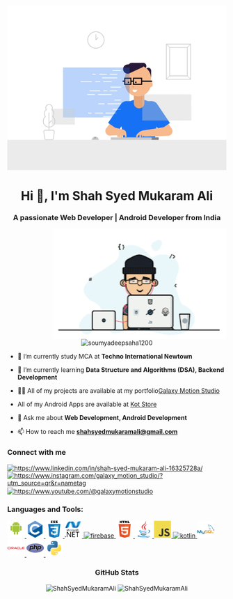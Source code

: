 ![logo](https://github.com/ShahSyedMukaramAli/ShahSyedMukaramAli/blob/main/gif.gif)
<h1 align="center">Hi 👋, I'm Shah Syed Mukaram Ali</h1>
<h3 align="center">A passionate Web Developer | Android Developer from India</h3>

<img align="right" alt="coding" width="400" src="https://github.com/ShahSyedMukaramAli/ShahSyedMukaramAli/blob/main/download.png"><br>

<p align="center"> <img src="https://komarev.com/ghpvc/?username=ShahSyedMukaramAli&label=Profile%20views&color=0e75b6&style=flat" alt="soumyadeepsaha1200" /> </p>

- 🔭 I’m currently study MCA at **Techno International Newtown**

- 🌱 I’m currently learning **Data Structure and Algorithms (DSA), Backend Development**

- 👨‍💻 All of my projects are available at my portfolio[Galaxy Motion Studio](https://gozla.rf.gd)
 
- All of my Android Apps are available at [Kot Store](https://gozla.rf.gd)

- 💬 Ask me about **Web Development, Android Development**

- 📫 How to reach me **shahsyedmukaramali@gmail.com**

<h3 align="left">Connect with me</h3>
<p align="left">
<a href="https://linkedin.com/in/https://www.linkedin.com/in/shah-syed-mukaram-ali-16325728a/" target="blank"><img align="center" src="https://raw.githubusercontent.com/rahuldkjain/github-profile-readme-generator/master/src/images/icons/Social/linked-in-alt.svg" alt="https://www.linkedin.com/in/shah-syed-mukaram-ali-16325728a/" height="30" width="40" /></a>
<a href="https://instagram.com/https://www.instagram.com/galaxy_motion_studio/?utm_source=qr&r=nametag" target="blank"><img align="center" src="https://raw.githubusercontent.com/rahuldkjain/github-profile-readme-generator/master/src/images/icons/Social/instagram.svg" alt="https://www.instagram.com/galaxy_motion_studio/?utm_source=qr&r=nametag" height="30" width="40" /></a>
<a href="https://www.youtube.com/c/https://www.youtube.com/@galaxymotionstudio" target="blank"><img align="center" src="https://raw.githubusercontent.com/rahuldkjain/github-profile-readme-generator/master/src/images/icons/Social/youtube.svg" alt="https://www.youtube.com/@galaxymotionstudio" height="30" width="40" /></a>
</p>

<h3 align="left">Languages and Tools:</h3>
<p align="left"> <a href="https://developer.android.com" target="_blank" rel="noreferrer"> <img src="https://raw.githubusercontent.com/devicons/devicon/master/icons/android/android-original-wordmark.svg" alt="android" width="40" height="40"/> </a> <a href="https://www.cprogramming.com/" target="_blank" rel="noreferrer"> <img src="https://raw.githubusercontent.com/devicons/devicon/master/icons/c/c-original.svg" alt="c" width="40" height="40"/> </a> <a href="https://www.w3schools.com/css/" target="_blank" rel="noreferrer"> <img src="https://raw.githubusercontent.com/devicons/devicon/master/icons/css3/css3-original-wordmark.svg" alt="css3" width="40" height="40"/> </a> <a href="https://dotnet.microsoft.com/" target="_blank" rel="noreferrer"> <img src="https://raw.githubusercontent.com/devicons/devicon/master/icons/dot-net/dot-net-original-wordmark.svg" alt="dotnet" width="40" height="40"/> </a> <a href="https://firebase.google.com/" target="_blank" rel="noreferrer"> <img src="https://www.vectorlogo.zone/logos/firebase/firebase-icon.svg" alt="firebase" width="40" height="40"/> </a> <a href="https://www.w3.org/html/" target="_blank" rel="noreferrer"> <img src="https://raw.githubusercontent.com/devicons/devicon/master/icons/html5/html5-original-wordmark.svg" alt="html5" width="40" height="40"/> </a> <a href="https://www.java.com" target="_blank" rel="noreferrer"> <img src="https://raw.githubusercontent.com/devicons/devicon/master/icons/java/java-original.svg" alt="java" width="40" height="40"/> </a> <a href="https://developer.mozilla.org/en-US/docs/Web/JavaScript" target="_blank" rel="noreferrer"> <img src="https://raw.githubusercontent.com/devicons/devicon/master/icons/javascript/javascript-original.svg" alt="javascript" width="40" height="40"/> </a> <a href="https://kotlinlang.org" target="_blank" rel="noreferrer"> <img src="https://www.vectorlogo.zone/logos/kotlinlang/kotlinlang-icon.svg" alt="kotlin" width="40" height="40"/> </a> <a href="https://www.mysql.com/" target="_blank" rel="noreferrer"> <img src="https://raw.githubusercontent.com/devicons/devicon/master/icons/mysql/mysql-original-wordmark.svg" alt="mysql" width="40" height="40"/> </a> <a href="https://www.oracle.com/" target="_blank" rel="noreferrer"> <img src="https://raw.githubusercontent.com/devicons/devicon/master/icons/oracle/oracle-original.svg" alt="oracle" width="40" height="40"/> </a> <a href="https://www.php.net" target="_blank" rel="noreferrer"> <img src="https://raw.githubusercontent.com/devicons/devicon/master/icons/php/php-original.svg" alt="php" width="40" height="40"/> </a> <a href="https://www.python.org" target="_blank" rel="noreferrer"> <img src="https://raw.githubusercontent.com/devicons/devicon/master/icons/python/python-original.svg" alt="python" width="40" height="40"/> </a> </p>

<h3 align="center">GitHub Stats</h3>
<p align="center">
  <img align="center" src="https://github-readme-stats.vercel.app/api?username=ShahSyedMukaramAli&show_icons=true&locale=en" alt="ShahSyedMukaramAli" />
  <img align="center" src="https://github-readme-stats.vercel.app/api/top-langs?username=ShahSyedMukaramAli&show_icons=true&locale=en&layout=compact" alt="ShahSyedMukaramAli" />
</p>

